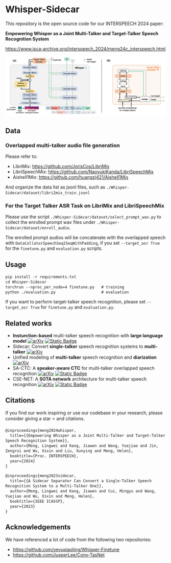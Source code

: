 # Whisper-Sidecar

This repository is the open source code for our INTERSPEECH 2024 paper: 

**Empowering Whisper as a Joint Multi-Talker and Target-Talker Speech Recognition System**

https://www.isca-archive.org/interspeech_2024/meng24c_interspeech.html

![](./img/framework.png)
## Data
### Overlapped multi-talker audio file generation
Please refer to:
- LibriMix: https://github.com/JorisCos/LibriMix
- LibriSpeechMix: https://github.com/NaoyukiKanda/LibriSpeechMix
- Aishell1Mix: https://github.com/huangzj421/Aishell1Mix

And organize the data list as jsonl files, such as `./Whisper-Sidecar/dataset/libri2mix_train.jsonl`

### For the Target Talker ASR Task on LibriMix and LibriSpeechMix
Please use the script `./Whisper-Sidecar/dataset/select_prompt_wav.py` to collect the enrolled prompt wav files under `./Whisper-Sidecar/dataset/enroll_audio`. 

The enrolled prompt audios will be concatenate with the overlapped speech with `DataCollatorSpeechSeq2SeqWithPadding`, if you set `--target_asr True` for the `finetune.py` and `evaluation.py` scripts.

## Usage

```
pip install -r requirements.txt
cd Whisper-Sidecar
torchrun --nproc_per_node=4 finetune.py   # training
python ./evaluation.py                    # evaluation
```

If you want to perform target-talker speech recognition, please set `--target_asr True` for `finetune.py` and `evaluation.py`.

## Related works
- **Insturction-based** multi-talker speech recognition with **large language model**
 [![arXiv](https://img.shields.io/badge/arXiv-2409.08596-b31b1b.svg?style=flat)](https://arxiv.org/abs/2409.08596) [![Static Badge](https://img.shields.io/badge/Github-MT--LLM-blue)](https://github.com/cuhealthybrains/MT-LLM)
- Sidecar: Convert **single-talker** speech recognition systems to **multi-talker** [![arXiv](https://img.shields.io/badge/arXiv-2302.09908-b31b1b.svg?style=flat)](https://arxiv.org/abs/2302.09908)
- Unified modeling of **multi-talker** speech recognition and **diarization** [![arXiv](https://img.shields.io/badge/arXiv-2305.16263-b31b1b.svg?style=flat)](https://arxiv.org/abs/2305.16263)
- SA-CTC: A **speaker-aware CTC** for multi-talker overlapped speech recognition [![arXiv](https://img.shields.io/badge/arXiv-2409.12388-b31b1b.svg?style=flat)](https://arxiv.org/abs/2409.12388)
 [![Static Badge](https://img.shields.io/badge/Github-SACTC-blue)](https://github.com/kjw11/Speaker-Aware-CTC)
- CSE-NET: A **SOTA network** architecture for multi-talker speech recognition
 [![arXiv](https://img.shields.io/badge/arXiv-2401.04152-b31b1b.svg?style=flat)](https://arxiv.org/abs/2401.04152)
 [![Static Badge](https://img.shields.io/badge/Github-CSE--NET-blue)](https://github.com/kjw11/CSEnet-ASR)

## Citations
If you find our work inspiring or use our codebase in your research, please consider giving a star ⭐ and citations.

```
@inproceedings{meng2024whisper,
  title={{Empowering Whisper as a Joint Multi-Talker and Target-Talker Speech Recognition System}},
  author={Meng, Lingwei and Kang, Jiawen and Wang, Yuejiao and Jin, Zengrui and Wu, Xixin and Liu, Xunying and Meng, Helen},
  booktitle={Proc. INTERSPEECH},
  year={2024}
}
```
```
@inproceedings{meng2023sidecar,
  title={{A Sidecar Separator Can Convert a Single-Talker Speech Recognition System to a Multi-Talker One}}, 
  author={Meng, Lingwei and Kang, Jiawen and Cui, Mingyu and Wang, Yuejiao and Wu, Xixin and Meng, Helen},
  booktitle={IEEE ICASSP}, 
  year={2023}
}

```


## Acknowledgements
We have referenced a lot of code from the following two repositories:

- https://github.com/yeyupiaoling/Whisper-Finetune
- https://github.com/JusperLee/Conv-TasNet
